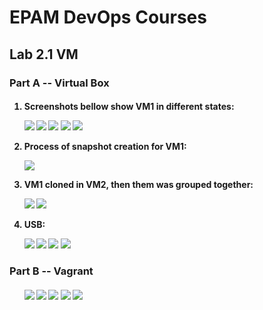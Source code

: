 <h1>EPAM DevOps Courses</h1>
<h2>Lab 2.1 VM</h2>
<h3>Part A -- Virtual Box</h3>
<h4><ol>
<li>Screenshots bellow show VM1 in different states:<p>
<img src=t2.1_vm1_in_running_state.PNG>
<img src=t2.1_vm1_in_paused_state.PNG>
<img src=t2.1_vm1_in_saved_state.PNG>
<img src=t2.1_vm1_in_restart_process.PNG>
<img src=t2.1_vm1_in_stopped_state.PNG>
<li> Process of snapshot creation for VM1:<p>
<img src=t2.1_vm1_snapshot_creation.PNG>
<li> VM1 cloned in VM2, then them was grouped together:<p>
<img src=t2.1_vm1_was_cloned_in_wm2.PNG>
<img src=t2.1_vm1_was_grouped_with_wm2.PNG>
<li> USB:<p>
<img src=t2.1_vm1_USB_flash_was_mounted.PNG>
<img src=t2.1_vm_shared_directory_guest_OS.PNG>
<img src=t2.1_vm_shared_directory_host_OS.PNG>
<img src=t2.1_vm_shared_directory_settings.PNG>
</ol></h4>
<h3>Part B -- Vagrant</h3>
<h4><ol>
<img src=t2.1_vagrant_halt.PNG>
<img src=t2.1_vagrant_init.PNG>
<img src=t2.1_vagrant_path.PNG>
<img src=t2.1_vagrant_putty.PNG>
<img src=t2.1_vagrant_up.PNG>
</ol></h4>

